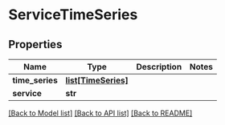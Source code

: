 # ServiceTimeSeries

## Properties
Name | Type | Description | Notes
------------ | ------------- | ------------- | -------------
**time_series** | [**list[TimeSeries]**](TimeSeries.md) |  | 
**service** | **str** |  | 

[[Back to Model list]](../README.md#documentation-for-models) [[Back to API list]](../README.md#documentation-for-api-endpoints) [[Back to README]](../README.md)


